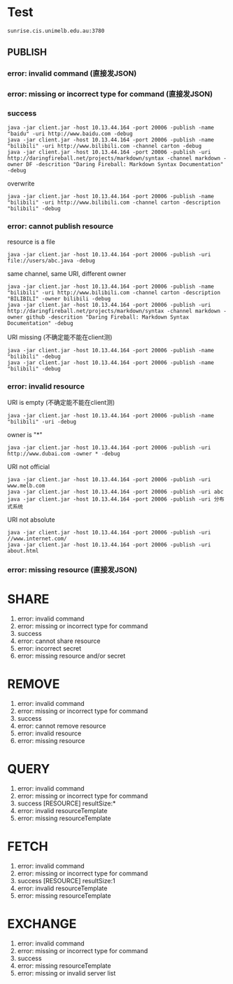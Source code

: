 # Test

	sunrise.cis.unimelb.edu.au:3780

## PUBLISH

### error: invalid command (直接发JSON)
### error: missing or incorrect type for command (直接发JSON)
### success

	java -jar client.jar -host 10.13.44.164 -port 20006 -publish -name "baidu" -uri http://www.baidu.com -debug
	java -jar client.jar -host 10.13.44.164 -port 20006 -publish -name "bilibili" -uri http://www.bilibili.com -channel carton -debug
	java -jar client.jar -host 10.13.44.164 -port 20006 -publish -uri http://daringfireball.net/projects/markdown/syntax -channel markdown -owner DF -descrition "Daring Fireball: Markdown Syntax Documentation" -debug
  
overwrite

	java -jar client.jar -host 10.13.44.164 -port 20006 -publish -name "bilibili" -uri http://www.bilibili.com -channel carton -description "bilibili" -debug

### error: cannot publish resource

resource is a file

	java -jar client.jar -host 10.13.44.164 -port 20006 -publish -uri file://users/abc.java -debug

same channel, same URI, different owner

	java -jar client.jar -host 10.13.44.164 -port 20006 -publish -name "bilibili" -uri http://www.bilibili.com -channel carton -description "BILIBILI" -owner bilibili -debug
	java -jar client.jar -host 10.13.44.164 -port 20006 -publish -uri http://daringfireball.net/projects/markdown/syntax -channel markdown -owner github -descrition "Daring Fireball: Markdown Syntax Documentation" -debug

URI missing (不确定能不能在client测)

	java -jar client.jar -host 10.13.44.164 -port 20006 -publish -name "bilibili" -debug
	java -jar client.jar -host 10.13.44.164 -port 20006 -publish -name "bilibili" -debug

### error: invalid resource

URI is empty (不确定能不能在client测)

	java -jar client.jar -host 10.13.44.164 -port 20006 -publish -name "bilibili" -uri -debug

owner is "*"

	java -jar client.jar -host 10.13.44.164 -port 20006 -publish -uri http://www.dubai.com -owner * -debug

URI not official

	java -jar client.jar -host 10.13.44.164 -port 20006 -publish -uri www.melb.com
	java -jar client.jar -host 10.13.44.164 -port 20006 -publish -uri abc
	java -jar client.jar -host 10.13.44.164 -port 20006 -publish -uri 分布式系统

URI not absolute

	java -jar client.jar -host 10.13.44.164 -port 20006 -publish -uri //www.internet.com/
	java -jar client.jar -host 10.13.44.164 -port 20006 -publish -uri about.html

### error: missing resource (直接发JSON)

# SHARE #

1. error: invalid command
2. error: missing or incorrect type for command
3. success
4. error: cannot share resource
5. error: incorrect secret
6. error: missing resource and\/or secret

# REMOVE #

1. error: invalid command
2. error: missing or incorrect type for command
3. success
4. error: cannot remove resource
5. error: invalid resource
6. error: missing resource

# QUERY #

1. error: invalid command
2. error: missing or incorrect type for command
3. success [RESOURCE] resultSize:*
4. error: invalid resourceTemplate
5. error: missing resourceTemplate

# FETCH #

1. error: invalid command
2. error: missing or incorrect type for command
3. success [RESOURCE] resultSize:1
4. error: invalid resourceTemplate
5. error: missing resourceTemplate

# EXCHANGE #

1. error: invalid command
2. error: missing or incorrect type for command
3. success
4. error: missing resourceTemplate
5. error: missing or invalid server list
